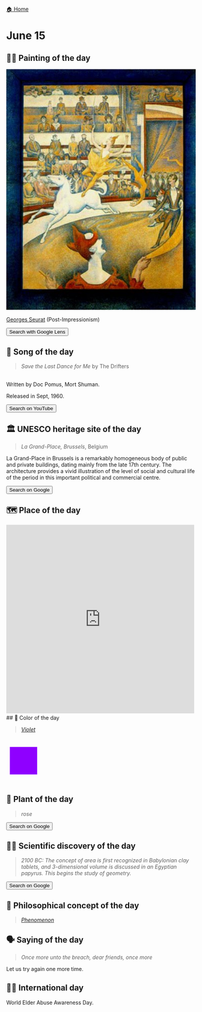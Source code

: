 
[🏠 Home](../../index.md)

# June 15

## 🧑‍🎨 Painting of the day

<img width="600" src="../img/Georges_Seurat_6.jpg">

[Georges Seurat](https://en.wikipedia.org/wiki/Georges_Seurat) (Post-Impressionism)

<button class="btn btn-success"
onclick=" window.open('https://lens.google.com/uploadbyurl?url=https://iretes.github.io/one-a-day/data/img/Georges_Seurat_6.jpg','_blank')">
Search with Google Lens
</button>

## 🎼 Song of the day

> *Save the Last Dance for Me*
by The Drifters

<br />Written by Doc Pomus, Mort Shuman.

Released in Sept, 1960.

<button class="btn btn-success"
onclick=" window.open('http://www.youtube.com/search?q=Save the Last Dance for Me by The Drifters','_blank')">
Search on YouTube
</button>

## 🏛️ UNESCO heritage site of the day

> *La Grand-Place, Brussels*, Belgium

<p>La Grand-Place in Brussels is a remarkably homogeneous body of public and private buildings, dating mainly from the late 17th century. The architecture provides a vivid illustration of the level of social and cultural life of the period in this important political and commercial centre.</p>

<button class="btn btn-success"
onclick=" window.open('http://www.google.com/search?q=La Grand-Place, Brussels','_blank')">
Search on Google
</button>

## 🗺️ Place of the day

<iframe
src="https://www.mapcrunch.com"
name="mapcrunch"
width="500"
height="500"
allowTransparency="true"
scrolling="no"
frameborder="0"
>
</iframe>
## 🎨 Color of the day

> *[Violet](https://en.wikipedia.org/wiki/Violet_(color))*

<div style="color:#8F00FF; font-size: 100px;">&#9632;</div>

## 🌿 Plant of the day

> *rose*

<button class="btn btn-success"
onclick=" window.open('http://www.google.com/search?q=rose','_blank')">
Search on Google
</button>

## 🧑‍🔬 Scientific discovery of the day

> *2100 BC: The concept of area is first recognized in Babylonian clay tablets, and 3-dimensional volume is discussed in an Egyptian papyrus. This begins the study of geometry.*

<button class="btn btn-success"
onclick=" window.open('http://www.google.com/search?q=2100 BC: The concept of area is first recognized in Babylonian clay tablets, and 3-dimensional volume is discussed in an Egyptian papyrus. This begins the study of geometry.','_blank')"> 
Search on Google
</button>

## 💭 Philosophical concept of the day

> *[Phenomenon](https://en.wikipedia.org/wiki/Phenomenon_(philosophy))*

## 🗣️ Saying of the day

> *Once more unto the breach, dear friends, once more*

Let us try again one more time.

## 🏳️‍🌈 International day

World Elder Abuse Awareness Day.